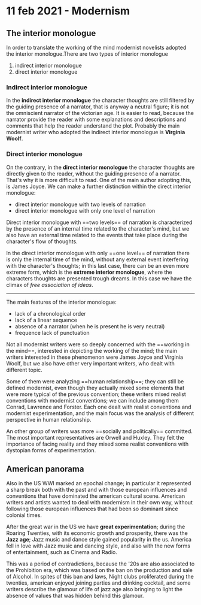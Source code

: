 # 11 feb 2021 - Modernism

## The interior monologue

In order to translate the working of the mind modernist novelists adopted the interior monologue.There are two types of interior monologue
1. indirect interior monologue
2. direct interior monologue

### Indirect interior monologue

In the **indirect interior monologue** the character thoughts are still filtered by the guiding presence of a narrator, that is anyway a neutral figure; it is not the omniscient narrator of the victorian age. It is easier to read, because the narrator provide the reader with some explanations and descriptions and comments that help the reader understand the plot. Probably the main modernist writer who adopted the indirect interior monologue is **Virginia Woolf**.

### Direct interior monologue

On the contrary, in the **direct interior monologue** the character thoughts are directly given to the reader, without the guiding presence of a narrator. That's why it is more difficult to read. One of the main author adopting this, is James Joyce. We can make a further distinction within the direct interior monologue:
* direct interior monologue with two levels of narration
* direct interior monologue with only one level of narration

Direct interior monologue with ==two levels== of narration is characterized by the presence of an internal time related to the character's mind, but we also have an external time related to the events that take place during the character's flow of thoughts.

In the direct interior monologue with only ==one level== of narration there is only the internal time of the mind, without any external event interfering with the character's thoughts; in this last case, there can be an even more extreme form, which is the **extreme interior monologue**, where the characters thoughts are presented trough dreams. In this case we have the climax of _free association of ideas_.

---

The main features of the interior monologue:
* lack of a chronological order
* lack of a linear sequence
* absence of a narrator (when he is present he is very neutral)
* frequence lack of punctuation

Not all modernist writers were so deeply concerned with the ==working in the mind==, interested in depicting the working of the mind; the main writers interested in these phenomenon were James Joyce and Virginia Woolf, but we also have other very important writers, who dealt with different topic.

Some of them were analyzing ==human relationship==; they can still be defined modernist, even though they actually mixed some elements that were more typical of the previous convention; these writers mixed realist conventions with modernist conventions; we can include among them Conrad, Lawrence and Forster. Each one dealt with realist conventions and modernist experimentation, and the main focus was the analysis of different perspective in human relationship.

An other group of writers was more ==socially and politically== committed. The most important representatives are Orwell and Huxley. They felt the importance of facing reality and they mixed some realist conventions with dystopian forms of experimentation.

## American panorama

Also in the US WWI marked an epochal change; in particular it represented a sharp break both with the past and with those european influences and conventions that have dominated the american cultural scene. American writers and artists wanted to deal with modernism in their own way, without following those european influences that had been so dominant since colonial times.

After the great war in the US we have **great experimentation**; during the Roaring Twenties, with its economic growth and prosperity, there was the **Jazz age**; Jazz music and dance style gained popularity in the us. America fell in love with Jazz music and dancing style, and also with the new forms of entertainment, such as Cinema and Radio.

This was a period of contradictions, because the '20s are also associated to the Prohibition era, which was based on the ban on the production and sale of Alcohol. In spites of this ban and laws, Night clubs proliferated during the twenties, american enjoyed joining parties and drinking cocktail, and some writers describe the glamour of life of jazz age also bringing to light the absence of values that was hidden behind this glamour.
